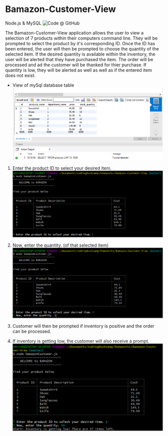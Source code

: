 # Bamazon-Customer-View
Node.js &amp; MySQL
![Code @ GitHub](https://github.com/christophcannz/Bamazon-Customer-View)

The Bamazon-Customer-View application allows the user to view a selection of 7 products within their computers command line. They will be prompted to select the product by it's corresponding ID. Once the ID has been entered, the user will then be prompted to choose the quantity of the selected item. If the desired quantity is available within the inventory, the user will be alerted that they have purchased the item. The order will be processed and ad the customer will be thanked for thier purchase. If quantity is low, they will be alerted as well as well as if the entered item does not exist. 

 - View of mySql database table
 ![](./screenshots/sql.PNG)

1. Enter the product ID to select your desired item.
![](./screenshots/id.PNG)

2. Now, enter the quantity. (of that selected item)
![](./screenshots/quantity.PNG)

3. Customer will then be prompted if inventory is positive and the order can be processed.

4. If inventory is getting low, the customer will also receive a prompt.
![](./screenshots/inventoryalert.PNG)

